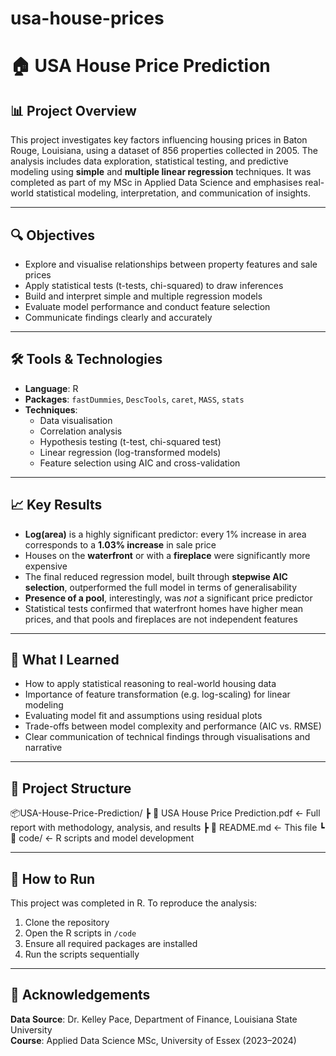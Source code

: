 # usa-house-prices

# 🏠 USA House Price Prediction

## 📊 Project Overview

This project investigates key factors influencing housing prices in Baton Rouge, Louisiana, using a dataset of 856 properties collected in 2005. The analysis includes data exploration, statistical testing, and predictive modeling using **simple** and **multiple linear regression** techniques. It was completed as part of my MSc in Applied Data Science and emphasises real-world statistical modeling, interpretation, and communication of insights.

---

## 🔍 Objectives

- Explore and visualise relationships between property features and sale prices  
- Apply statistical tests (t-tests, chi-squared) to draw inferences  
- Build and interpret simple and multiple regression models  
- Evaluate model performance and conduct feature selection  
- Communicate findings clearly and accurately  

---

## 🛠️ Tools & Technologies

- **Language**: R  
- **Packages**: `fastDummies`, `DescTools`, `caret`, `MASS`, `stats`  
- **Techniques**:  
  - Data visualisation  
  - Correlation analysis  
  - Hypothesis testing (t-test, chi-squared test)  
  - Linear regression (log-transformed models)  
  - Feature selection using AIC and cross-validation  

---

## 📈 Key Results

- **Log(area)** is a highly significant predictor: every 1% increase in area corresponds to a **1.03% increase** in sale price  
- Houses on the **waterfront** or with a **fireplace** were significantly more expensive  
- The final reduced regression model, built through **stepwise AIC selection**, outperformed the full model in terms of generalisability  
- **Presence of a pool**, interestingly, was *not* a significant price predictor  
- Statistical tests confirmed that waterfront homes have higher mean prices, and that pools and fireplaces are not independent features  

---

## 🧠 What I Learned

- How to apply statistical reasoning to real-world housing data  
- Importance of feature transformation (e.g. log-scaling) for linear modeling  
- Evaluating model fit and assumptions using residual plots  
- Trade-offs between model complexity and performance (AIC vs. RMSE)  
- Clear communication of technical findings through visualisations and narrative  

---

## 📁 Project Structure

📦USA-House-Price-Prediction/
 ┣ 📄 USA House Price Prediction.pdf      ← Full report with methodology, analysis, and results
 ┣ 📄 README.md             ← This file
 ┗ 📁 code/                 ← R scripts and model development


---

## 📌 How to Run

This project was completed in R. To reproduce the analysis:

1. Clone the repository  
2. Open the R scripts in `/code`  
3. Ensure all required packages are installed  
4. Run the scripts sequentially  

---

## 🤝 Acknowledgements

**Data Source**: Dr. Kelley Pace, Department of Finance, Louisiana State University  
**Course**: Applied Data Science MSc, University of Essex (2023–2024)
